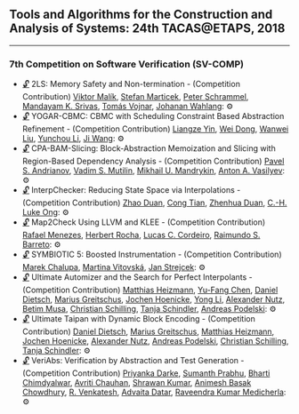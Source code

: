 ## Tools and Algorithms for the Construction and Analysis of Systems: 24th TACAS@ETAPS, 2018
---
### 7th Competition on Software Verification (SV-COMP)
-	[🔓](https://doi.org/10.1007/978-3-319-89963-3_24) 2LS: Memory Safety and Non-termination - (Competition Contribution)
	[Viktor Malík](https://dblp.org/pid/217/4849.html), [Stefan Marticek](https://dblp.org/pid/217/4868.html), [Peter Schrammel](https://dblp.org/pid/23/8898.html), [Mandayam K. Srivas](https://dblp.org/pid/50/1962.html), [Tomás Vojnar](https://dblp.org/pid/51/533.html), [Johanan Wahlang](https://dblp.org/pid/217/4873.html):
	⚙️
-	[🔓](https://doi.org/10.1007/978-3-319-89963-3_25) YOGAR-CBMC: CBMC with Scheduling Constraint Based Abstraction Refinement - (Competition Contribution)
	[Liangze Yin](https://dblp.org/pid/23/10811.html), [Wei Dong](https://dblp.org/pid/92/748-6.html), [Wanwei Liu](https://dblp.org/pid/04/5600.html), [Yunchou Li](https://dblp.org/pid/217/4853.html), [Ji Wang](https://dblp.org/pid/64/856-1.html):
	⚙️
-	[🔓](https://doi.org/10.1007/978-3-319-89963-3_26) CPA-BAM-Slicing: Block-Abstraction Memoization and Slicing with Region-Based Dependency Analysis - (Competition Contribution)
	[Pavel S. Andrianov](https://dblp.org/pid/197/9537.html), [Vadim S. Mutilin](https://dblp.org/pid/76/7124.html), [Mikhail U. Mandrykin](https://dblp.org/pid/44/11109.html), [Anton A. Vasilyev](https://dblp.org/pid/217/4878.html):
	⚙️
-	[🔓](https://doi.org/10.1007/978-3-319-89963-3_27) InterpChecker: Reducing State Space via Interpolations - (Competition Contribution)
	[Zhao Duan](https://dblp.org/pid/95/3691.html), [Cong Tian](https://dblp.org/pid/00/5365.html), [Zhenhua Duan](https://dblp.org/pid/39/6857.html), [C.-H. Luke Ong](https://dblp.org/pid/o/CHLukeOng.html):
	⚙️
-	[🔓](https://doi.org/10.1007/978-3-319-89963-3_28) Map2Check Using LLVM and KLEE - (Competition Contribution)
	[Rafael Menezes](https://dblp.org/pid/217/4869.html), [Herbert Rocha](https://dblp.org/pid/116/5376.html), [Lucas C. Cordeiro](https://dblp.org/pid/42/4311.html), [Raimundo S. Barreto](https://dblp.org/pid/04/562.html):
	⚙️
-	[🔓](https://doi.org/10.1007/978-3-319-89963-3_29) SYMBIOTIC 5: Boosted Instrumentation - (Competition Contribution)
	[Marek Chalupa](https://dblp.org/pid/178/3862.html), [Martina Vitovská](https://dblp.org/pid/178/3812.html), [Jan Strejcek](https://dblp.org/pid/37/1716.html):
	⚙️
-	[🔓](https://doi.org/10.1007/978-3-319-89963-3_30) Ultimate Automizer and the Search for Perfect Interpolants - (Competition Contribution)
	[Matthias Heizmann](https://dblp.org/pid/52/7224.html), [Yu-Fang Chen](https://dblp.org/pid/76/1885.html), [Daniel Dietsch](https://dblp.org/pid/59/9798.html), [Marius Greitschus](https://dblp.org/pid/153/2563.html), [Jochen Hoenicke](https://dblp.org/pid/79/3265.html), [Yong Li](https://dblp.org/pid/93/2334-31.html), [Alexander Nutz](https://dblp.org/pid/117/2587.html), [Betim Musa](https://dblp.org/pid/143/2689.html), [Christian Schilling](https://dblp.org/pid/72/2103-1.html), [Tanja Schindler](https://dblp.org/pid/211/7556.html), [Andreas Podelski](https://dblp.org/pid/p/APodelski.html):
	⚙️
-	[🔓](https://doi.org/10.1007/978-3-319-89963-3_31) Ultimate Taipan with Dynamic Block Encoding - (Competition Contribution)
	[Daniel Dietsch](https://dblp.org/pid/59/9798.html), [Marius Greitschus](https://dblp.org/pid/153/2563.html), [Matthias Heizmann](https://dblp.org/pid/52/7224.html), [Jochen Hoenicke](https://dblp.org/pid/79/3265.html), [Alexander Nutz](https://dblp.org/pid/117/2587.html), [Andreas Podelski](https://dblp.org/pid/p/APodelski.html), [Christian Schilling](https://dblp.org/pid/72/2103-1.html), [Tanja Schindler](https://dblp.org/pid/211/7556.html):
	⚙️
-	[🔓](https://doi.org/10.1007/978-3-319-89963-3_32) VeriAbs: Verification by Abstraction and Test Generation - (Competition Contribution)
	[Priyanka Darke](https://dblp.org/pid/62/8326.html), [Sumanth Prabhu](https://dblp.org/pid/206/6798-1.html), [Bharti Chimdyalwar](https://dblp.org/pid/20/9257.html), [Avriti Chauhan](https://dblp.org/pid/162/9561.html), [Shrawan Kumar](https://dblp.org/pid/31/4964.html), [Animesh Basak Chowdhury](https://dblp.org/pid/217/4860.html), [R. Venkatesh](https://dblp.org/pid/77/2661-1.html), [Advaita Datar](https://dblp.org/pid/182/1869.html), [Raveendra Kumar Medicherla](https://dblp.org/pid/161/1016.html):
	⚙️
